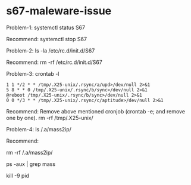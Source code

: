 # s67-maleware-issue

Problem-1: systemctl status S67

Recommend: systemctl stop S67


Problem-2: ls -la /etc/rc.d/init.d/S67

Recommend: rm -rf /etc/rc.d/init.d/S67


Problem-3: crontab -l 
~~~
1 1 */2 * * /tmp/.X25-unix/.rsync/a/upd>/dev/null 2>&1
5 8 * * 0 /tmp/.X25-unix/.rsync/b/sync>/dev/null 2>&1
@reboot /tmp/.X25-unix/.rsync/b/sync>/dev/null 2>&1
0 0 */3 * * /tmp/.X25-unix/.rsync/c/aptitude>/dev/null 2>&1
~~~

Recommend: Remove above mentioned cronjob (crontab -e; and remove one by one). rm -rf /tmp/.X25-unix/

Problem-4: ls /.a/mass2ip/

Recommend: 

rm -rf /.a/mass2ip/

ps -aux | grep mass

kill -9 pid



